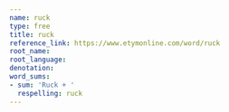 ```yaml
---
name: ruck
type: free
title: ruck
reference_link: https://www.etymonline.com/word/ruck
root_name: 
root_language: 
denotation: 
word_sums:
- sum: 'Ruck + '
  respelling: ruck
---
```

